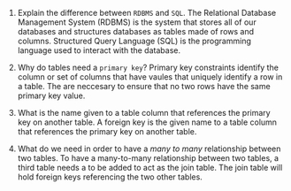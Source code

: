 1. Explain the difference between `RDBMS` and `SQL`.
   The Relational Database Management System (RDBMS) is the system that stores all of our databases and structures databases as tables made of rows and columns. Structured Query Language (SQL) is the programming language used to interact with the database.

1. Why do tables need a `primary key`?
   Primary key constraints identify the column or set of columns that have vaules that uniquely identify a row in a table. The are neccesary to ensure that no two rows have the same primary key value.

1. What is the name given to a table column that references the primary key on another table.
   A foreign key is the given name to a table column that references the primary key on another table.

1. What do we need in order to have a _many to many_ relationship between two tables.
   To have a many-to-many relationship between two tables, a third table needs a to be added to act as the join table. The join table will hold foreign keys referencing the two other tables.
